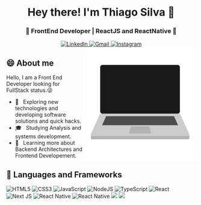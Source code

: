 <!-- <div align="center">
</div> -->

<h1 align="center">
  Hey there! I'm Thiago Silva 👋
</h1>
<h3 align="center">
  🚀 FrontEnd Developer | ReactJS and ReactNative 🚀
</h3>

<div align="center">
  <a href="https://www.linkedin.com/in/thiago-furtado-silva/">
  <img height="22" alt="LinkedIn" src="https://img.shields.io/badge/linkedin%20-%230077B5.svg?&style=for-the-badge&logo=linkedin&logoColor=white"/>
  </a>

  <a href="mailto:thiagodeveloper89@gmail.com">
  <img height="22" alt="Gmail" src="https://img.shields.io/badge/Gmail-D14836?style=for-the-badge&logo=gmail&logoColor=white" />
  </a>

  <a href="https://www.instagram.com/thiag0_dev/">
  <img height="22" alt="Instagram" src="https://img.shields.io/badge/INSTAGRAM%20-%23E4405F.svg?&style=for-the-badge&logo=Instagram&logoColor=white"/>
  </a>
</div>

<div align="right">
  <img align="right" margin="8px" width="300px" src="./.github/laptop.gif">
</div>

## :smile: About me

Hello, I am a Front End Developer looking for FullStack status.:stuck_out_tongue_winking_eye:

- 🤔 &nbsp; Exploring new technologies and developing software solutions and quick hacks.
- 🎓 &nbsp; Studying Analysis and systems development.
- 🌱 &nbsp; Learning more about Backend Architectures and Frontend Developement.

## :balloon: Languages and Frameworks

<img height="22" alt="HTML5" src="https://img.shields.io/badge/html5%20-%23E34F26.svg?&style=for-the-badge&logo=html5&logoColor=white"/> <img height="22" alt="CSS3" src="https://img.shields.io/badge/css3%20-%231572B6.svg?&style=for-the-badge&logo=css3&logoColor=white"/> <img height="22" alt="JavaScript" src="https://img.shields.io/badge/javascript%20-%23323330.svg?&style=for-the-badge&logo=javascript&logoColor=%23F7DF1E"/> <img height="22" alt="NodeJS" src="https://img.shields.io/badge/node.js%20-%2343853D.svg?&style=for-the-badge&logo=node.js&logoColor=white"/> <img height="22" alt="TypeScript" src="https://img.shields.io/badge/typescript%20-%23007ACC.svg?&style=for-the-badge&logo=typescript&logoColor=white"/>
<img height="22" alt="React" src="https://img.shields.io/badge/react%20-%2320232a.svg?&style=for-the-badge&logo=react&logoColor=%2361DAFB"/> <img height="22" alt="Next JS" src="https://img.shields.io/badge/next%20js%20-%23000000.svg?&style=for-the-badge&logo=next.js&logoColor=white"/> <img height="22" alt="React Native" src="https://img.shields.io/badge/react_native%20-%2320232a.svg?&style=for-the-badge&logo=react&logoColor=%2361DAFB"/> <img height="22" alt="React Native" src="https://img.shields.io/badge/vuejs-%2335495e.svg?style=for-the-badge&logo=vuedotjs&logoColor=%234FC08D"/> <img height="22" src="https://img.shields.io/badge/Nuxt-black?style=for-the-badge&logo=nuxt.js&logoColor=white" /> <img height="22" src="https://img.shields.io/badge/firebase-%23039BE5.svg?style=for-the-badge&logo=firebase" />

<!-- <p>
  <img src="https://media3.giphy.com/media/ln7z2eWriiQAllfVcn/200w.webp" width="40"><img src="https://i.giphy.com/media/eNAsjO55tPbgaor7ma/200w.webp" width="40"><img src="https://i.giphy.com/media/IdyAQJVN2kVPNUrojM/200.webp" width="40"><img src="https://media3.giphy.com/media/kdFc8fubgS31b8DsVu/giphy.webp" width="40"><img src="https://media.giphy.com/media/kH1DBkPNyZPOk0BxrM/giphy.gif" width="90"><img src="https://media.giphy.com/media/SsCYf6DRFJrOpP0IoM/giphy.gif" width="60">
<p> -->
